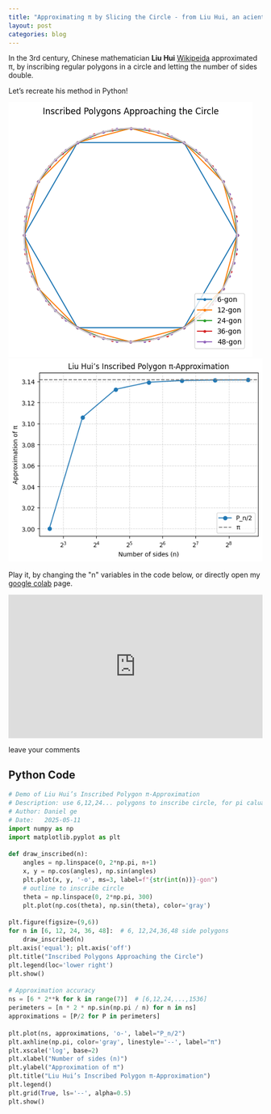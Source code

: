 ```yaml
---
title: "Approximating π by Slicing the Circle - from Liu Hui, an acient Chinese mathmaticians"
layout: post
categories: blog
---
```


In the 3rd century, Chinese mathematician **Liu Hui** [Wikipeida](https://en.wikipedia.org/wiki/Liu_Hui) approximated π, by inscribing regular polygons in a circle and letting the number of sides double. 

Let’s recreate his method in Python!

![Liu Hui polygon approximation – step 1](/assets/images/Liuhui_pi1.png)
![Liu Hui polygon approximation – step 2](/assets/images/LiuHui_pi2.png)

Play it, by changing the "n" variables in the code below, or directly open my [google colab](https://colab.research.google.com/drive/1Y7UxuLUH5x6t0dam55hmH56Ai_K78Lxy?usp=sharing) page.

<div style="position: relative; padding-bottom: 56.25%; height: 0; overflow: hidden;">
  <iframe
    src="https://colab.research.google.com/drive/13WyXPjfWPCNFrZ5iqiIkvVJ__Hy3Q3w1#scrollTo=iQrknX6RLwMr"
    style="position: absolute; top:0; left: 0; width: 100%; height: 100%;"
    frameborder="0"
    allowfullscreen>
  </iframe>
</div>

leave your comments

<section id="comments">
  <script src="https://utteranc.es/client.js"
          repo="your-username/your-username.github.io"
          issue-term="pathname"
          theme="github-light"
          crossorigin="anonymous"
          async>
  </script>
</section>



## Python Code

```python
# Demo of Liu Hui’s Inscribed Polygon π-Approximation
# Description: use 6,12,24... polygons to inscribe circle, for pi caluation
# Author: Daniel ge
# Date:   2025-05-11
import numpy as np
import matplotlib.pyplot as plt

def draw_inscribed(n):
    angles = np.linspace(0, 2*np.pi, n+1)
    x, y = np.cos(angles), np.sin(angles)
    plt.plot(x, y, '-o', ms=3, label=f"{str(int(n))}-gon")
    # outline to inscribe circle
    theta = np.linspace(0, 2*np.pi, 300)
    plt.plot(np.cos(theta), np.sin(theta), color='gray')

plt.figure(figsize=(9,6))
for n in [6, 12, 24, 36, 48]:  # 6, 12,24,36,48 side polygons
    draw_inscribed(n)
plt.axis('equal'); plt.axis('off')
plt.title("Inscribed Polygons Approaching the Circle")
plt.legend(loc='lower right')
plt.show()

# Approximation accuracy
ns = [6 * 2**k for k in range(7)]  # [6,12,24,...,1536]
perimeters = [n * 2 * np.sin(np.pi / n) for n in ns]
approximations = [P/2 for P in perimeters]

plt.plot(ns, approximations, 'o-', label="P_n/2")
plt.axhline(np.pi, color='gray', linestyle='--', label="π")
plt.xscale('log', base=2)
plt.xlabel("Number of sides (n)")
plt.ylabel("Approximation of π")
plt.title("Liu Hui’s Inscribed Polygon π-Approximation")
plt.legend()
plt.grid(True, ls='--', alpha=0.5)
plt.show()
```
